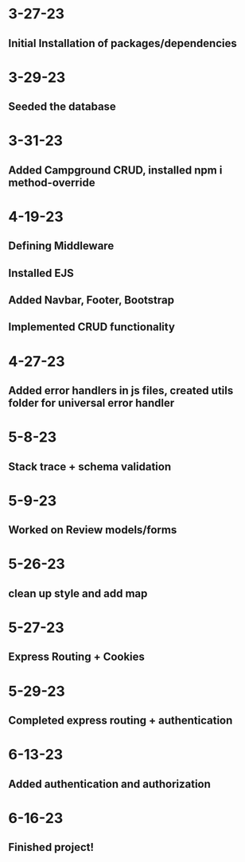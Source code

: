 # 3-27-23
## Initial Installation of packages/dependencies

# 3-29-23
## Seeded the database

# 3-31-23
## Added Campground CRUD, installed npm i method-override

# 4-19-23
## Defining Middleware
## Installed EJS
## Added Navbar, Footer, Bootstrap
## Implemented CRUD functionality

# 4-27-23
## Added error handlers in js files, created utils folder for universal error handler

# 5-8-23
## Stack trace + schema validation

# 5-9-23
## Worked on Review models/forms

# 5-26-23
## clean up style and add map

# 5-27-23
## Express Routing + Cookies

# 5-29-23
## Completed express routing + authentication

# 6-13-23
## Added authentication and authorization

# 6-16-23
## Finished project!